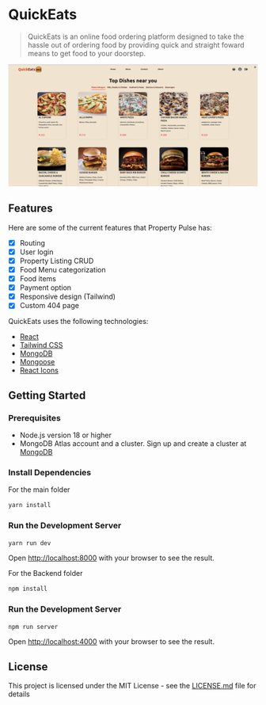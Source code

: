 # QuickEats

> QuickEats is an online food ordering platform designed to take the hassle out of ordering food by providing quick and straight foward means to get food to your doorstep.

<img src="/public/screens.png" />

## Features

Here are some of the current features that Property Pulse has:

- [X] Routing
- [X] User login
- [X] Property Listing CRUD
- [X] Food Menu categorization
- [X] Food items
- [X] Payment option
- [X] Responsive design (Tailwind)
- [X] Custom 404 page

QuickEats uses the following technologies:

- [React](https://reactjs.org/)
- [Tailwind CSS](https://tailwindcss.com/)
- [MongoDB](https://www.mongodb.com/)
- [Mongoose](https://mongoosejs.com/)
- [React Icons](https://react-icons.github.io/react-icons/)

## Getting Started

### Prerequisites

- Node.js version 18 or higher
- MongoDB Atlas account and a cluster. Sign up and create a cluster at [MongoDB](https://www.mongodb.com/)

### Install Dependencies

For the main folder

```bash
yarn install
```

### Run the Development Server

```bash
yarn run dev
```

Open [http://localhost:8000](http://localhost:3000) with your browser to see the result.

For the Backend folder

```bash
npm install
```

### Run the Development Server

```bash
npm run server
```

Open [http://localhost:4000](http://localhost:3000) with your browser to see the result.

## License

This project is licensed under the MIT License - see the [LICENSE.md](LICENSE.md) file for details
